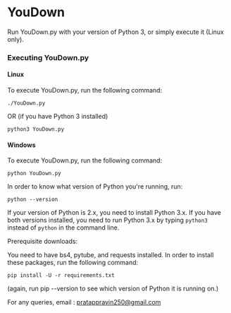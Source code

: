# YouDown

Run YouDown.py with your version of Python 3, or simply execute it (Linux only).

### Executing YouDown.py

#### Linux

To execute YouDown.py, run the following command:

    ./YouDown.py

OR (if you have Python 3 installed)

    python3 YouDown.py

#### Windows

To execute YouDown.py, run the following command:

    python YouDown.py

In order to know what version of Python you're running, run:

    python --version

If your version of Python is 2.x, you need to install Python 3.x. If you have both versions installed, you need to run Python 3.x by typing `python3` instead of `python` in the command line.

Prerequisite downloads:

You need to have bs4, pytube, and requests installed.
In order to install these packages, run the following command:

    pip install -U -r requirements.txt

(again, run pip --version to see which version of Python it is running on.)

For any queries, email : pratappravin250@gmail.com
